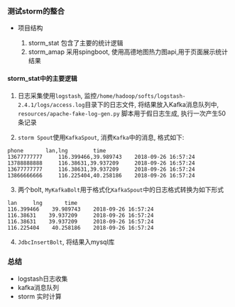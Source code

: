 ### 测试storm的整合

* 项目结构

    1. storm_stat 包含了主要的统计逻辑
    2. storm_amap 采用spingboot, 使用高德地图热力图api,用于页面展示统计结果
     

#### storm_stat中的主要逻辑

1. 日志采集使用`logstash`, 监控`/home/hadoop/softs/logstash-2.4.1/logs/access.log`目录下的日志文件, 将结果放入Kafka消息队列中,
`resources/apache-fake-log-gen.py` 脚本用于假日志生成, 执行一次产生50条记录 

2. `storm Spout`使用`KafkaSpout`, 消费`Kafka`中的消息, 格式如下:

```
phone       lan,lng        time
13677777777     116.399466,39.989743    2018-09-26 16:57:24
13788888888     116.38631,39.937209     2018-09-26 16:57:24
13677777777     116.38631,39.937209     2018-09-26 16:57:24
13866666666     116.225404,40.258186    2018-09-26 16:57:24
```

3. 两个bolt, `MyKafkaBolt`用于格式化`KafkaSpout`中的日志格式转换为如下形式

```
lan     lng       time
116.399466    39.989743    2018-09-26 16:57:24
116.38631    39.937209     2018-09-26 16:57:24
116.38631    39.937209     2018-09-26 16:57:24
116.225404    40.258186    2018-09-26 16:57:24
```

4. `JdbcInsertBolt`, 将结果入mysql库


### 总结

* logstash日志收集
* kafka消息队列
* storm 实时计算